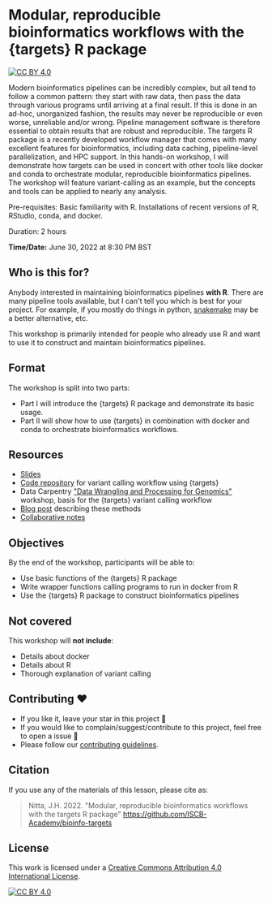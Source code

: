 # Modular, reproducible bioinformatics workflows with the {targets} R package

[![CC BY 4.0][cc-by-shield]][cc-by]

Modern bioinformatics pipelines can be incredibly complex, but all tend to follow a common pattern: they start with raw data, then pass the data through various programs until arriving at a final result. If this is done in an ad-hoc, unorganized fashion, the results may never be reproducible or even worse, unreliable and/or wrong. Pipeline management software is therefore essential to obtain results that are robust and reproducible. The targets R package is a recently developed workflow manager that comes with many excellent features for bioinformatics, including data caching, pipeline-level parallelization, and HPC support. In this hands-on workshop, I will demonstrate how targets can be used in concert with other tools like docker and conda to orchestrate modular, reproducible bioinformatics pipelines. The workshop will feature variant-calling as an example, but the concepts and tools can be applied to nearly any analysis.

Pre-requisites: Basic familiarity with R. Installations of recent versions of R, RStudio, conda, and docker.

Duration: 2 hours

**Time/Date:** June 30, 2022 at 8:30 PM BST 

## Who is this for?

Anybody interested in maintaining bioinformatics pipelines **with R**. There are many pipeline tools available, but I can't tell you which is best for your project. For example, if you mostly do things in python, [snakemake](https://snakemake.readthedocs.io/en/stable/) may be a better alternative, etc. 

This workshop is primarily intended for people who already use R and want to use it to construct and maintain bioinformatics pipelines.

## Format

The workshop is split into two parts:

- Part I will introduce the {targets} R package and demonstrate its basic usage.
- Part II will show how to use {targets} in combination with docker and conda to orchestrate bioinformatics workflows.

## Resources

- [Slides](https://joelnitta.github.io/iscb-targets-intro/)
- [Code repository](https://github.com/joelnitta/targets_vcf_example) for variant calling workflow using {targets}
- Data Carpentry ["Data Wrangling and Processing for Genomics"](https://datacarpentry.org/wrangling-genomics/04-variant_calling/index.html) workshop, basis for the {targets} variant calling workflow
- [Blog post](https://www.joelnitta.com/posts/2021-11-16_r-bioinfo-flow/) describing these methods
- [Collaborative notes](https://docs.google.com/document/d/198SPo_UHiAlUglKvIx-m_t4mBr5jCwGjGoMppbFz_Uc/edit#)

## Objectives

By the end of the workshop, participants will be able to:
- Use basic functions of the {targets} R package
- Write wrapper functions calling programs to run in docker from R
- Use the {targets} R package to construct bioinformatics pipelines

## Not covered

This workshop will **not include**:
- Details about docker
- Details about R
- Thorough explanation of variant calling

## Contributing :hearts:
- If you like it, leave your star in this project :star2:
- If you would like to complain/suggest/contribute to this project, feel free to open a issue :heart_decoration:
- Please follow our [contributing guidelines](https://github.com/ISCB-Academy/bioinfo-targets/blob/main/CONTRIBUTING.md). 

## Citation

If you use any of the materials of this lesson, please cite as:
> Nitta, J.H. 2022. "Modular, reproducible bioinformatics workflows with the targets R package" https://github.com/ISCB-Academy/bioinfo-targets

## License

This work is licensed under a
[Creative Commons Attribution 4.0 International License][cc-by].

[![CC BY 4.0][cc-by-image]][cc-by]

[cc-by]: http://creativecommons.org/licenses/by/4.0/
[cc-by-image]: https://i.creativecommons.org/l/by/4.0/88x31.png
[cc-by-shield]: https://img.shields.io/badge/License-CC%20BY%204.0-lightgrey.svg

